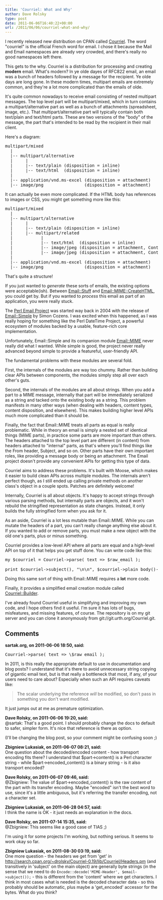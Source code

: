 ```yaml
---
title: 'Courriel: What and Why'
author: Dave Rolsky
type: post
date: 2011-06-06T16:40:22+00:00
url: /2011/06/06/courriel-what-and-why/
---
```

I recently released new distribution on CPAN called [Courriel][1]. The word "courriel" is the official French word for email. I chose it because the Mail and Email namespaces are already very crowded, and there's really no good namespaces left there.

This gets to the why. Courriel is a distribution for processing and creating **modern** email. What's modern? In ye olde dayes of RFC822 email, an email was a bunch of headers followed by a message for the recipient. Ye olde days are long gone. In these modern times, multipart emails are extremely common, and they're a lot more complicated than the emails of olde.

It's quite common nowadays to receive email consisting of nested multipart messages. The top level part will be multipart/mixed, which in turn contains a multipart/alternative part as well as a bunch of attachments (spreadsheet, image, etc.). That multipart/alternative part will typically contain both text/plain and text/html parts. These are two versions of the "body" of the message, the part that's intended to be read by the recipient in their mail client.

Here's a diagram:

<pre class="highlight:false">multipart/mixed
  |
  |-- multipart/alternative
  |     |
  |     |-- text/plain (disposition = inline)
  |     |-- text/html  (disposition = inline)
  |
  |-- application/vnd.ms-excel (disposition = attachment)
  |-- image/png                (disposition = attachment)
</pre>

It can actually be even more complicated. If the HTML body has references to images or CSS, you might get something more like this:

<pre class="highlight:false">multipart/mixed
  |
  |-- multipart/alternative
  |     |
  |     |-- text/plain (disposition = inline)
  |     |-- multipart/related
  |           |
  |           |-- text/html  (disposition = inline)
  |           |-- image/jpeg (disposition = attachment, Content-ID = image1)
  |           |-- image/jpeg (disposition = attachment, Content-ID = image2)
  |
  |-- application/vnd.ms-excel (disposition = attachment)
  |-- image/png                (disposition = attachment)
</pre>

That's quite a structure!

If you just wanted to _generate_ these sorts of emails, the existing options were acceptable(ish). Between [Email::Stuff][2] and [Email::MIME::CreateHTML][3], you could get by. But if you wanted to _process_ this email as part of an application, you were really stuck.

The [Perl Email Project][4] was started way back in 2004 with the release of [Email::Simple][5] by Simon Cozens. I was excited when this happened, as I was really hoping for something like the Perl DateTime Project, a powerful ecosystem of modules backed by a usable, feature-rich core implementation.

Unfortunately, Email::Simple and its companion module [Email::MIME][6] never really did what I wanted. While simple is good, the project never really advanced beyond simple to provide a featureful, user-friendly API.

The fundamental problems with these modules are several fold.

First, the internals of the modules are way too chummy. Rather than building clear APIs between components, the modules simply step all over each other's guts.

Second, the internals of the modules are all about strings. When you add a part to a MIME message, internally that part will be immediately serialized as a string and tacked onto the existing body as a string. This problem manifests in many other ways (when dealing with headers, content types, content disposition, and elsewhere). This makes building higher level APIs much more complicated than it should be.

Finally, the fact that Email::MIME treats all parts as equal is really problematic. While in theory an email is simply a nested set of identical things (MIME parts), in practice some parts are more important than others. The headers attached to the top level part are different (in content) from headers attached to "internal" parts, as that's where you'll find things like the From header, Subject, and so on. Other parts have their own important roles, like providing a message body or being an attachment. The Email project doesn't provide any convenient APIs for getting this type of data.

Courriel aims to address these problems. It's built with Moose, which makes it easier to build clean APIs across multiple modules. The internals aren't perfect though, as I still ended up calling private methods on another class's object in a couple spots. Patches are definitely welcome!

Internally, Courriel is all about objects. It's happy to accept strings through various parsing methods, but internally parts are objects, and it won't rebuild the stringified representation as state changes. Instead, it only builds the fully stringified form when you ask for it.

As an aside, Courriel is a lot less mutable than Email::MIME. While you can mutate the headers of a part, you can't really change anything else about it. If you wanted to add or remove parts, you must make a new object with the old one's parts, plus or minus something.

Courriel provides a low-level API where all parts are equal and a high-level API on top of it that helps you get stuff done. You can write code like this:

<pre class="lang:perl">my $courriel = Courriel->parse( text => $raw_email );

print $courriel->subject(), "\n\n", $courriel->plain_body()->content();
</pre>

Doing this same sort of thing with Email::MIME requires a **lot** more code.

Finally, it provides a simplified email creation module called [Courriel::Builder][7].

I've already found Courriel useful in simplifying and improving my own code, and I hope others find it useful. I'm sure it has lots of bugs, misfeatures, and missing features, of course. The repository is on my git server and you can clone it anonymously from git://git.urth.org/Courriel.git.

 [1]: http://beta.metacpan.org/release/Courriel
 [2]: http://beta.metacpan.org/release/Email-Stuff
 [3]: http://beta.metacpan.org/release/Email-MIME-CreateHTML
 [4]: http://emailproject.perl.org/
 [5]: http://beta.metacpan.org/release/Email-Simple
 [6]: http://beta.metacpan.org/release/Email-MIME
 [7]: http://beta.metacpan.org/module/Courriel::Builder

## Comments

**sartak.org, on 2011-06-06 18:50, said:**  
<pre>Courriel-&gt;parse( text =&gt; \$raw_email );</pre>

In 2011, is this really the appropriate default to use in documentation and blog posts? I understand that it's there to avoid unnecessary string copying of gigantic email text, but is that really a bottleneck that most, if any, of your users need to care about? Especially when such an API requires caveats like:

> The scalar underlying the reference _will_ be modified, so don't pass in something you don't want modified.

It just jumps out at me as premature optimization.

**Dave Rolsky, on 2011-06-06 19:20, said:**  
@sartak: That's a good point. I should probably change the docs to default to safer, simpler form. It's nice that reference is there as option.

(I'll be changing the blog post, so your comment might be confusing soon ;)

**Zbigniew Lukasiak, on 2011-06-07 08:21, said:**  
One question about the decoded/encoded content - how transport encoding fits there? I understand that $part->content() is a Perl character string - while $part->encoded_content() is a binary string - is it also transport encoded?

**Dave Rolsky, on 2011-06-07 09:46, said:**  
@Zbigniew: The value of $part->encoded_content() is the raw content of the part with its transfer encoding. Maybe "encoded" isn't the best word to use, since it's a little ambiguous, but it's referring the transfer encoding, not a character set.

**Zbigniew Lukasiak, on 2011-06-28 04:57, said:**  
I think the name is OK - it just needs an explanation in the docs.

**Dave Rolsky, on 2011-07-14 15:35, said:**  
@Zbigniew: This seems like a good case of TIAS ;)

I'm using it for some projects I'm working, but nothing serious. It seems to work okay so far.

**Zbigniew Lukasiak, on 2011-08-30 03:19, said:**  
One more question - the headers we get from 'get' in <a href="http://search.cpan.org/~drolsky/Courriel-0.19/lib/Courriel/Headers.pm" rel="nofollow ugc">http://search.cpan.org/~drolsky/Courriel-0.19/lib/Courriel/Headers.pm</a> (and transitively in 'subject' on the main object) are generally byte strings (in the sense that we need to do `Encode::decode('MIME-Header', $email->subject());` - this is different from the 'content' where we get characters. I think in most cases what is needed is the decoded character data - so this probably should be automatic, plus maybe a 'get_encoded' accessor for the bytes. What do you think?